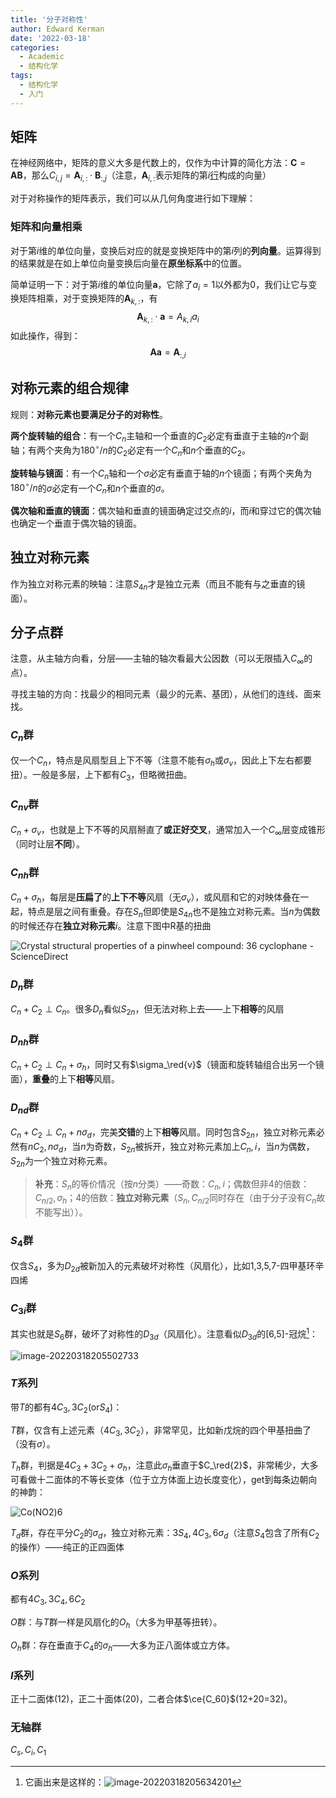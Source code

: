 ```yaml
---
title: '分子对称性'
author: Edward Kerman
date: '2022-03-18'
categories:
  - Academic
  - 结构化学
tags:
  - 结构化学
  - 入门
---
```

<!-- \(
  \def\d{{\mathrm d}}
	\def\B{{\mathrm B}}
	\def\A{{\mathrm A}}
	\def\m{{\mathrm m}}
	\def\align #1{{\begin{align*} #1 \end{align*}}}
	\def\f #1#2{{\frac{\partial  #1}{\partial  #2}}}
	\def\l #1{{\left( #1\right)}}
	\def\red #1{{\color{red}{ #1}}}
	\def\green #1{{\color{green}{ #1}}}
	\def\blue #1{{\color{blue}{ #1}}}
	\def\bm #1{{\boldsymbol{ #1}}}
\) -->

## 矩阵

在神经网络中，矩阵的意义大多是代数上的，仅作为中计算的简化方法：$\bm C=\bm A\bm B$，那么$C_{i,j}=\bm A_{i,:}\cdot\bm B_{:,j}$（注意，$\bm A_{i,:}$表示矩阵的第$i$<u>行</u>构成的向量）

对于对称操作的矩阵表示，我们可以从几何角度进行如下理解：

### 矩阵和向量相乘

对于第$i$维的单位向量，变换后对应的就是变换矩阵中的第$i$列的**列向量**。运算得到的结果就是在如上单位向量变换后向量在**原坐标系**中的位置。

简单证明一下：对于第$i$维的单位向量$\bm a$，它除了$a_i=1$以外都为$0$，我们让它与变换矩阵相乘，对于变换矩阵的$\bm A_{k,:}$，有
$$
\bm A_{k,:}\cdot\bm a=A_{k,i}a_{i}
$$
如此操作，得到：
$$
\bm A\bm a=\bm A_{:,i}
$$

## 对称元素的组合规律

规则：**对称元素也要满足分子的对称性**。

**两个旋转轴的组合**：有一个$C_n$主轴和一个垂直的$C_2$必定有垂直于主轴的$n$个副轴；有两个夹角为$180^\circ/n$的$C_2$必定有一个$C_n$和$n$个垂直的$C_2$。

**旋转轴与镜面**：有一个$C_n$轴和一个$\sigma$必定有垂直于轴的$n$个镜面；有两个夹角为$180^\circ/n$的$\sigma$必定有一个$C_n$和$n$个垂直的$\sigma$。

**偶次轴和垂直的镜面**：偶次轴和垂直的镜面确定过交点的$i$，而$i$和穿过它的偶次轴也确定一个垂直于偶次轴的镜面。

## 独立对称元素

作为独立对称元素的映轴：注意$S_{4n}$才是独立元素（而且不能有与之垂直的镜面）。

## 分子点群

注意，从主轴方向看，分层——主轴的轴次看最大公因数（可以无限插入$C_\infty$的点）。

寻找主轴的方向：找最少的相同元素（最少的元素、基团），从他们的连线、面来找。

### $C_n$群

仅一个$C_n$，特点是风扇型且上下不等（注意不能有$\sigma_h$或$\sigma_v$，因此上下左右都要扭）。一般是多层，上下都有$C_3$，但略微扭曲。

### $C_{nv}$群

$C_n+\sigma_v$，也就是上下不等的风扇掰直了**或正好交叉**，通常加入一个$C_\infty$层变成锥形（同时让层**不同**）。

### $C_{nh}$群

$C_n+\sigma_h$，每层是**压扁了**的**上下不等**风扇（无$\sigma_v$），或风扇和它的对映体叠在一起，特点是层之间有重叠。存在$S_n$但即使是$S_{4n}$也不是独立对称元素。当$n$为偶数的时候还存在**独立对称元素**$i$。注意下图中R基的扭曲

![Crystal structural properties of a pinwheel compound: [36](https://tva1.sinaimg.cn/large/e6c9d24ely1h0e3h0qb0og20ep05jwee.gif) cyclophane - ScienceDirect](https://ars.els-cdn.com/content/image/1-s2.0-S0040403900013848-sc1.gif)

### $D_{n}$群

$C_n+C_2\perp C_n$。很多$D_n$看似$S_{2n}$，但无法对称上去——上下**相等**的风扇

### $D_{nh}$群

$C_n+C_2\perp C_n+\sigma_h$，同时又有$\sigma_\red{v}$（镜面和旋转轴组合出另一个镜面），**重叠**的上下**相等**风扇。

### $D_{nd}$群

$C_n+C_2\perp C_n+n\sigma_d$，完美**交错**的上下**相等**风扇。同时包含$S_{2n}$，独立对称元素必然有$nC_2,n\sigma_d$，当$n$为奇数，$S_{2n}$被拆开，独立对称元素加上$C_n,i$，当$n$为偶数，$S_{2n}$为一个独立对称元素。

> **补充**：$S_n$的等价情况（按$n$分类）——奇数：$C_n,i$；偶数但非$4$的倍数：$C_{n/2},\sigma_h$；$4$的倍数：<b>独立对称元素</b>（$S_{n},C_{n/2}$同时存在（由于分子没有$C_n$故不能写出））。

### $S_{4}$群

仅含$S_4$，多为$D_{2d}$被新加入的元素破坏对称性（风扇化），比如1,3,5,7-四甲基环辛四烯

### $C_{3i}$群

其实也就是$S_6$群，破坏了对称性的$D_{3d}$（风扇化）。注意看似$D_{3d}$的[6,5]-冠烷[^1]：

![image-20220318205502733](https://tva1.sinaimg.cn/large/e6c9d24ely1h0ebx9kxddj20qc09awev.jpg)

[^1]: 它画出来是这样的：![image-20220318205634201](https://tva1.sinaimg.cn/large/e6c9d24ely1h0ebytb78zj209i0d8q30.jpg)

### $T$系列

带$T$的都有$4C_3,3C_2(\text{or} S_4)$：

$T$群，仅含有上述元素（$4C_3,3C_2$），非常罕见，比如新戊烷的四个甲基扭曲了（没有$\sigma$）。

$T_h$群，判据是$4C_3+3C_2+\sigma_h$，注意此$\sigma_h$垂直于$C_\red{2}$，非常稀少，大多可看做十二面体的不等长变体（位于立方体面上边长度变化），get到每条边朝向的神韵：

![Co(NO2)6](https://tva1.sinaimg.cn/large/e6c9d24ely1h0eyq63jeag209609674p.gif)

$T_d$群，存在平分$C_2$的$\sigma_d$，独立对称元素：$3S_4,4C_3,6\sigma_d$（注意$S_4$包含了所有$C_2$的操作）——纯正的正四面体

### $O$系列

都有$4C_3,3C_4,6C_2$

$O$群：与$T$群一样是风扇化的$O_h$（大多为甲基等扭转）。

$O_h$群：存在垂直于$C_4$的$\sigma_h$——大多为正八面体或立方体。

### $I$系列

正十二面体(12)，正二十面体(20)，二者合体$\ce{C_60}$(12+20=32)。

### 无轴群

$C_s,C_i,C_1$
